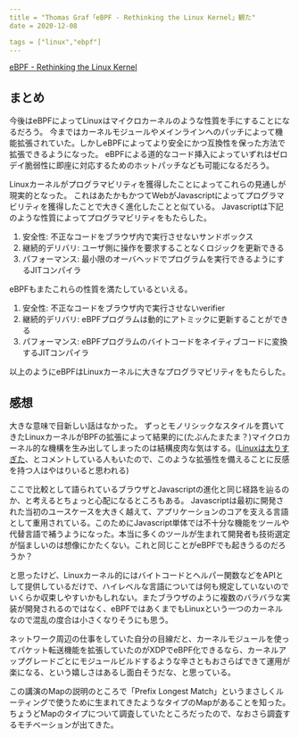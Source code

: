 ```yaml
---
title = "Thomas Graf「eBPF - Rethinking the Linux Kernel」観た"
date = 2020-12-08

tags = ["linux","ebpf"]
---
```


[eBPF - Rethinking the Linux Kernel](https://www.infoq.com/presentations/facebook-google-bpf-linux-kernel/)

## まとめ

今後はeBPFによってLinuxはマイクロカーネルのような性質を手にすることになるだろう。
今まではカーネルモジュールやメインラインへのパッチによって機能拡張されていた。しかしeBPFによってより安全にかつ互換性を保った方法で拡張できるようになった。
eBPFによる道的なコード挿入によっていずれはゼロデイ脆弱性に即座に対応するためのホットパッチなども可能になるだろう。

Linuxカーネルがプログラマビリティを獲得したことによってこれらの見通しが現実的となった。
これはあたかもかつてWebがJavascriptによってプログラマビリティを獲得したことで大きく進化したことと似ている。
Javascriptは下記のような性質によってプログラマビリティをもたらした。

1. 安全性: 不正なコードをブラウザ内で実行させないサンドボックス
2. 継続的デリバリ: ユーザ側に操作を要求することなくロジックを更新できる
3. パフォーマンス: 最小限のオーバヘッドでプログラムを実行できるようにするJITコンパイラ

eBPFもまたこれらの性質を満たしているといえる。

1. 安全性: 不正なコードをブラウザ内で実行させないverifier
2. 継続的デリバリ: eBPFプログラムは動的にアトミックに更新することができる
3. パフォーマンス: eBPFプログラムのバイトコードをネイティブコードに変換するJITコンパイラ

以上のようにeBPFはLinuxカーネルに大きなプログラマビリティをもたらした。

## 感想

大きな意味で目新しい話はなかった。
ずっとモノリシックなスタイルを貫いてきたLinuxカーネルがBPFの拡張によって結果的に(たぶんたまたま？)マイクロカーネル的な機構を生み出してしまったのは結構皮肉な気はする。([Linuxは太りすぎた](https://www.youtube.com/watch?v=f-oTe-dmfyI&lc=UgwPglyAu6EfUurOOH94AaABAg)、とコメントしている人もいたので、このような拡張性を備えることに反感を持つ人はやはりいると思われる)

ここで比較として語られているブラウザとJavascriptの進化と同じ経路を辿るのか、と考えるとちょっと心配になるところもある。
Javascriptは最初に開発された当初のユースケースを大きく越えて、アプリケーションのコアを支える言語として重用されている。このためにJavascript単体では不十分な機能をツールや代替言語で補うようになった。本当に多くのツールが生まれて開発者も技術選定が悩ましいのは想像にかたくない。これと同じことがeBPFでも起きうるのだろうか？

と思ったけど、Linuxカーネル的にはバイトコードとヘルパー関数などをAPIとして提供しているだけで、ハイレベルな言語については何も規定していないのでいくらか収束しやすいかもしれない。またブラウザのように複数のバラバラな実装が開発されるのではなく、eBPFではあくまでもLinuxという一つのカーネルなので混乱の度合は小さくなりそうにも思う。

ネットワーク周辺の仕事をしていた自分の目線だと、カーネルモジュールを使ってパケット転送機能を拡張していたのがXDPでeBPF化できるなら、カーネルアップグレードごとにモジュールビルドするような辛さともおさらばできて運用が楽になる、という嬉しさはあるし面白そうだな、と思っている。

この講演のMapの説明のところで「Prefix Longest Match」というまさしくルーティングで使うために生まれてきたようなタイプのMapがあることを知った。ちょうどMapのタイプについて調査していたところだったので、なおさら調査するモチベーションが出てきた。
